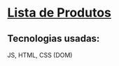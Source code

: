 #  [Lista de Produtos](https://vanagila.github.io/lista-produtos-vanagila/)

## Tecnologias usadas:
JS, HTML, CSS (DOM)
